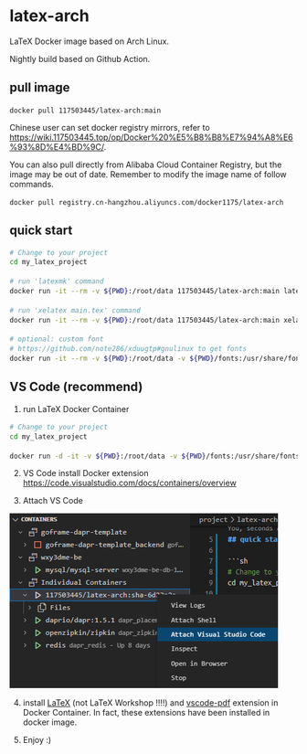 # latex-arch

LaTeX Docker image based on Arch Linux. 

Nightly build based on Github Action.

## pull image

`docker pull 117503445/latex-arch:main`

Chinese user can set docker registry mirrors, refer to <https://wiki.117503445.top/op/Docker%20%E5%B8%B8%E7%94%A8%E6%93%8D%E4%BD%9C/>.

You can also pull directly from Alibaba Cloud Container Registry, but the image may be out of date. Remember to modify the image name of follow commands.

`docker pull registry.cn-hangzhou.aliyuncs.com/docker1175/latex-arch`

## quick start

```sh
# Change to your project
cd my_latex_project

# run 'latexmk' command
docker run -it --rm -v ${PWD}:/root/data 117503445/latex-arch:main latexmk

# run 'xelatex main.tex' command
docker run -it --rm -v ${PWD}:/root/data 117503445/latex-arch:main xelatex main.tex

# optional: custom font
# https://github.com/note286/xduugtp#gnulinux to get fonts
docker run -it --rm -v ${PWD}:/root/data -v ${PWD}/fonts:/usr/share/fonts 117503445/latex-arch:main latexmk
```

## VS Code (recommend)

1. run LaTeX Docker Container

```sh
# Change to your project
cd my_latex_project

docker run -d -it -v ${PWD}:/root/data -v ${PWD}/fonts:/usr/share/fonts 117503445/latex-arch:main
```

2. VS Code install Docker extension <https://code.visualstudio.com/docs/containers/overview>

3. Attach VS Code

![attach](assets/attach.png)

4. install [LaTeX](https://marketplace.visualstudio.com/items?itemName=mathematic.vscode-latex) (not LaTeX Workshop !!!!) and [vscode-pdf](https://marketplace.visualstudio.com/items?itemName=tomoki1207.pdf) extension in Docker Container. In fact, these extensions have been installed in docker image.

5. Enjoy :)
